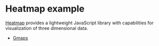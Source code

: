 # Heatmap example

[Heatmap](https://www.patrick-wied.at/static/heatmapjs/) provides a lightweight JavaScript library with capabilities for visualization of three dimensional data.

* [Gmaps](https://jsfiddle.net/9em2a0ds/)